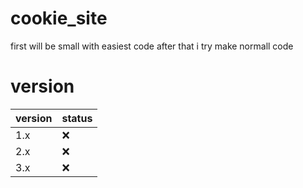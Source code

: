 # cookie_site

first will be small with easiest code
after that i try make normall code

# version 
| version  | status |
| ------------- | ------------- |
| 1.x  | :x:  |
| 2.x | :x:  |
| 3.x| :x: |


<!--| Task  | status |
#| ------------- | ------------- |
#| installation  | ✔  |
#| switcher themes  | ✔  |
#| register login use pdo | :x: |
#| home page | :x: | 
#| change username - password | :x: |
#| upload 64x64 skins | :x: |
#| admin panel | :x: | -->
